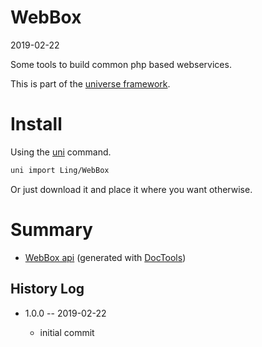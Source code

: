 WebBox
===========
2019-02-22



Some tools to build common php based webservices.  


This is part of the [universe framework](https://github.com/karayabin/universe-snapshot).


Install
==========
Using the [uni](https://github.com/lingtalfi/universe-naive-importer) command.
```bash
uni import Ling/WebBox
```

Or just download it and place it where you want otherwise.






Summary
===========
- [WebBox api](https://github.com/lingtalfi/WebBox/blob/master/doc/api/WebBox.md) (generated with [DocTools](https://github.com/lingtalfi/DocTools))






History Log
------------------
    
- 1.0.0 -- 2019-02-22

    - initial commit